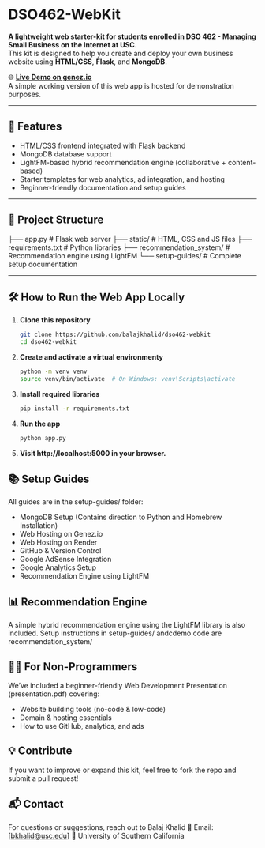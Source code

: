 # DSO462-WebKit

**A lightweight web starter-kit for students enrolled in DSO 462 - Managing Small Business on the Internet at USC.**  
This kit is designed to help you create and deploy your own business website using **HTML/CSS**, **Flask**, and **MongoDB**.

🌐 **[Live Demo on genez.io](https://genez.io)**  
A simple working version of this web app is hosted for demonstration purposes.

---

## 🚀 Features

- HTML/CSS frontend integrated with Flask backend
- MongoDB database support
- LightFM-based hybrid recommendation engine (collaborative + content-based)
- Starter templates for web analytics, ad integration, and hosting
- Beginner-friendly documentation and setup guides

---

## 📁 Project Structure

├── app.py # Flask web server
├── static/ # HTML, CSS and JS files
├── requirements.txt # Python libraries
├── recommendation_system/ # Recommendation engine using LightFM
└── setup-guides/ # Complete setup documentation

---

## 🛠️ How to Run the Web App Locally

1. **Clone this repository**
   ```bash
   git clone https://github.com/balajkhalid/dso462-webkit
   cd dso462-webkit
   ```
2. **Create and activate a virtual environmenty**
   ```bash
   python -m venv venv
   source venv/bin/activate  # On Windows: venv\Scripts\activate
   ```
3. **Install required libraries**
   ```bash
   pip install -r requirements.txt
   ```
4. **Run the app**
   ```bash
   python app.py
   ```
5. **Visit http://localhost:5000 in your browser.**

## 📚 Setup Guides

All guides are in the setup-guides/ folder:

- MongoDB Setup (Contains direction to Python and Homebrew Installation)
- Web Hosting on Genez.io
- Web Hosting on Render
- GitHub & Version Control
- Google AdSense Integration
- Google Analytics Setup
- Recommendation Engine using LightFM

## 📊 Recommendation Engine

A simple hybrid recommendation engine using the LightFM library is also included.
Setup instructions in setup-guides/ andcdemo code are recommendation_system/

## 🧑‍🏫 For Non-Programmers

We’ve included a beginner-friendly Web Development Presentation (presentation.pdf) covering:

- Website building tools (no-code & low-code)
- Domain & hosting essentials
- How to use GitHub, analytics, and ads

## 💡 Contribute

If you want to improve or expand this kit, feel free to fork the repo and submit a pull request!

## 📬 Contact

For questions or suggestions, reach out to Balaj Khalid
📧 Email: [bkhalid@usc.edu]
📍 University of Southern California
